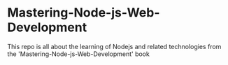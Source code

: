 # Mastering-Node-js-Web-Development
This repo is all about the learning of Nodejs and related technologies from the 'Mastering-Node-js-Web-Development' book
